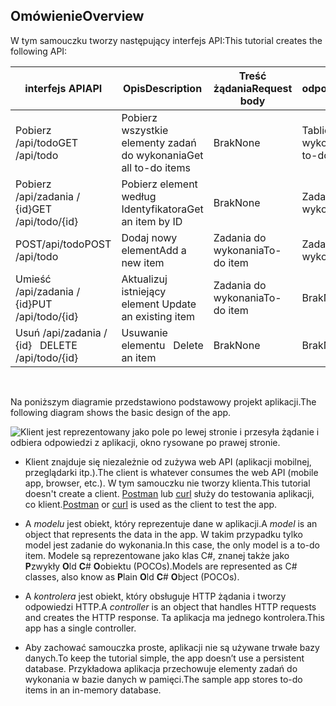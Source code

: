 ## <a name="overview"></a><span data-ttu-id="985a7-101">Omówienie</span><span class="sxs-lookup"><span data-stu-id="985a7-101">Overview</span></span>

<span data-ttu-id="985a7-102">W tym samouczku tworzy następujący interfejs API:</span><span class="sxs-lookup"><span data-stu-id="985a7-102">This tutorial creates the following API:</span></span>

|<span data-ttu-id="985a7-103">interfejs API</span><span class="sxs-lookup"><span data-stu-id="985a7-103">API</span></span> | <span data-ttu-id="985a7-104">Opis</span><span class="sxs-lookup"><span data-stu-id="985a7-104">Description</span></span> | <span data-ttu-id="985a7-105">Treść żądania</span><span class="sxs-lookup"><span data-stu-id="985a7-105">Request body</span></span> | <span data-ttu-id="985a7-106">Treść odpowiedzi</span><span class="sxs-lookup"><span data-stu-id="985a7-106">Response body</span></span> |
|--- | ---- | ---- | ---- |
|<span data-ttu-id="985a7-107">Pobierz /api/todo</span><span class="sxs-lookup"><span data-stu-id="985a7-107">GET /api/todo</span></span> | <span data-ttu-id="985a7-108">Pobierz wszystkie elementy zadań do wykonania</span><span class="sxs-lookup"><span data-stu-id="985a7-108">Get all to-do items</span></span> | <span data-ttu-id="985a7-109">Brak</span><span class="sxs-lookup"><span data-stu-id="985a7-109">None</span></span> | <span data-ttu-id="985a7-110">Tablica elementów do wykonania</span><span class="sxs-lookup"><span data-stu-id="985a7-110">Array of to-do items</span></span>|
|<span data-ttu-id="985a7-111">Pobierz /api/zadania / {id}</span><span class="sxs-lookup"><span data-stu-id="985a7-111">GET /api/todo/{id}</span></span> | <span data-ttu-id="985a7-112">Pobierz element według Identyfikatora</span><span class="sxs-lookup"><span data-stu-id="985a7-112">Get an item by ID</span></span> | <span data-ttu-id="985a7-113">Brak</span><span class="sxs-lookup"><span data-stu-id="985a7-113">None</span></span> | <span data-ttu-id="985a7-114">Zadania do wykonania</span><span class="sxs-lookup"><span data-stu-id="985a7-114">To-do item</span></span>|
|<span data-ttu-id="985a7-115">POST/api/todo</span><span class="sxs-lookup"><span data-stu-id="985a7-115">POST /api/todo</span></span> | <span data-ttu-id="985a7-116">Dodaj nowy element</span><span class="sxs-lookup"><span data-stu-id="985a7-116">Add a new item</span></span> | <span data-ttu-id="985a7-117">Zadania do wykonania</span><span class="sxs-lookup"><span data-stu-id="985a7-117">To-do item</span></span> | <span data-ttu-id="985a7-118">Zadania do wykonania</span><span class="sxs-lookup"><span data-stu-id="985a7-118">To-do item</span></span> |
|<span data-ttu-id="985a7-119">Umieść /api/zadania / {id}</span><span class="sxs-lookup"><span data-stu-id="985a7-119">PUT /api/todo/{id}</span></span> | <span data-ttu-id="985a7-120">Aktualizuj istniejący element&nbsp;</span><span class="sxs-lookup"><span data-stu-id="985a7-120">Update an existing item &nbsp;</span></span> | <span data-ttu-id="985a7-121">Zadania do wykonania</span><span class="sxs-lookup"><span data-stu-id="985a7-121">To-do item</span></span> | <span data-ttu-id="985a7-122">Brak</span><span class="sxs-lookup"><span data-stu-id="985a7-122">None</span></span> |
|<span data-ttu-id="985a7-123">Usuń /api/zadania / {id} &nbsp;&nbsp;</span><span class="sxs-lookup"><span data-stu-id="985a7-123">DELETE /api/todo/{id} &nbsp; &nbsp;</span></span> | <span data-ttu-id="985a7-124">Usuwanie elementu &nbsp;&nbsp;</span><span class="sxs-lookup"><span data-stu-id="985a7-124">Delete an item &nbsp; &nbsp;</span></span> | <span data-ttu-id="985a7-125">Brak</span><span class="sxs-lookup"><span data-stu-id="985a7-125">None</span></span> | <span data-ttu-id="985a7-126">Brak</span><span class="sxs-lookup"><span data-stu-id="985a7-126">None</span></span>|

<br>

<span data-ttu-id="985a7-127">Na poniższym diagramie przedstawiono podstawowy projekt aplikacji.</span><span class="sxs-lookup"><span data-stu-id="985a7-127">The following diagram shows the basic design of the app.</span></span>

![Klient jest reprezentowany jako pole po lewej stronie i przesyła żądanie i odbiera odpowiedzi z aplikacji, okno rysowane po prawej stronie.](../../tutorials/first-web-api/_static/architecture.png)

* <span data-ttu-id="985a7-132">Klient znajduje się niezależnie od zużywa web API (aplikacji mobilnej, przeglądarki itp.).</span><span class="sxs-lookup"><span data-stu-id="985a7-132">The client is whatever consumes the web API (mobile app, browser, etc.).</span></span> <span data-ttu-id="985a7-133">W tym samouczku nie tworzy klienta.</span><span class="sxs-lookup"><span data-stu-id="985a7-133">This tutorial doesn't create a client.</span></span> <span data-ttu-id="985a7-134">[Postman](https://www.getpostman.com/) lub [curl](https://developer.apple.com/legacy/library/documentation/Darwin/Reference/ManPages/man1/curl.1.html) służy do testowania aplikacji, co klient.</span><span class="sxs-lookup"><span data-stu-id="985a7-134">[Postman](https://www.getpostman.com/) or [curl](https://developer.apple.com/legacy/library/documentation/Darwin/Reference/ManPages/man1/curl.1.html) is used as the client to test the app.</span></span>

* <span data-ttu-id="985a7-135">A *modelu* jest obiekt, który reprezentuje dane w aplikacji.</span><span class="sxs-lookup"><span data-stu-id="985a7-135">A *model* is an object that represents the data in the app.</span></span> <span data-ttu-id="985a7-136">W takim przypadku tylko model jest zadanie do wykonania.</span><span class="sxs-lookup"><span data-stu-id="985a7-136">In this case, the only model is a to-do item.</span></span> <span data-ttu-id="985a7-137">Modele są reprezentowane jako klas C#, znanej także jako **P**zwykły **O**ld **C**# **O**obiektu (POCOs).</span><span class="sxs-lookup"><span data-stu-id="985a7-137">Models are represented as C# classes, also know as **P**lain **O**ld **C**# **O**bject (POCOs).</span></span>

* <span data-ttu-id="985a7-138">A *kontrolera* jest obiekt, który obsługuje HTTP żądania i tworzy odpowiedzi HTTP.</span><span class="sxs-lookup"><span data-stu-id="985a7-138">A *controller* is an object that handles HTTP requests and creates the HTTP response.</span></span> <span data-ttu-id="985a7-139">Ta aplikacja ma jednego kontrolera.</span><span class="sxs-lookup"><span data-stu-id="985a7-139">This app has a single controller.</span></span>

* <span data-ttu-id="985a7-140">Aby zachować samouczka proste, aplikacji nie są używane trwałe bazy danych.</span><span class="sxs-lookup"><span data-stu-id="985a7-140">To keep the tutorial simple, the app doesn’t use a persistent database.</span></span> <span data-ttu-id="985a7-141">Przykładowa aplikacja przechowuje elementy zadań do wykonania w bazie danych w pamięci.</span><span class="sxs-lookup"><span data-stu-id="985a7-141">The sample app stores to-do items in an in-memory database.</span></span>
